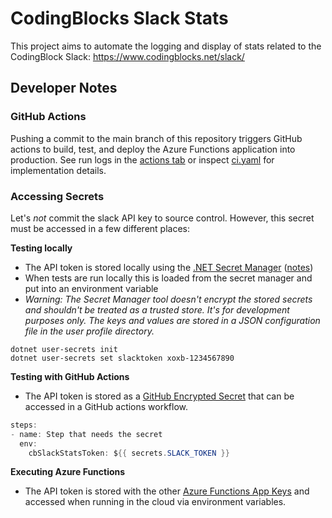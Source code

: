 # CodingBlocks Slack Stats

This project aims to automate the logging and display of stats related to the CodingBlock Slack: https://www.codingblocks.net/slack/

## Developer Notes

### GitHub Actions

Pushing a commit to the main branch of this repository triggers GitHub actions to build, test, and deploy the Azure Functions application into production. See run logs in the [actions tab](https://github.com/swharden/cb-slack-stats/actions) or inspect [ci.yaml](.github/workflows/ci.yaml) for implementation details.

### Accessing Secrets
Let's _not_ commit the slack API key to source control. However, this secret must be accessed in a few different places:

**Testing locally**
* The API token is stored locally using the [.NET Secret Manager](https://docs.microsoft.com/en-us/aspnet/core/security/app-secrets?view=aspnetcore-6.0&tabs=windows#secret-manager) ([notes](https://swharden.com/blog/2021-10-09-console-secrets/))
* When tests are run locally this is loaded from the secret manager and put into an environment variable
* _Warning: The Secret Manager tool doesn't encrypt the stored secrets and shouldn't be treated as a trusted store. It's for development purposes only. The keys and values are stored in a JSON configuration file in the user profile directory._

```
dotnet user-secrets init
dotnet user-secrets set slacktoken xoxb-1234567890
```

**Testing with GitHub Actions**
  * The API token is stored as a [GitHub Encrypted Secret](https://docs.github.com/en/actions/security-guides/encrypted-secrets) that can be accessed in a GitHub actions workflow.

  ```cs
  steps:
  - name: Step that needs the secret
    env:
      cbSlackStatsToken: ${{ secrets.SLACK_TOKEN }}
  ```

**Executing Azure Functions**
  * The API token is stored with the other [Azure Functions App Keys](https://docs.microsoft.com/en-us/azure/azure-functions/security-concepts) and accessed when running in the cloud via environment variables.